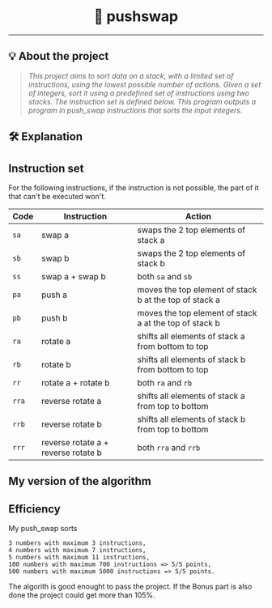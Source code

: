 <h1 align="center">
	🔗 pushswap
</h1>

---

## 💡 About the project

> _This project aims to sort data on a stack, with a limited set of instructions, using the lowest possible number of actions._
> _Given a set of integers, sort it using a predefined set of instructions using two stacks. The instruction set is defined below. This program outputs a program in push_swap instructions that sorts the input integers._


## 🛠️ Explanation

## Instruction set

For the following instructions, if the instruction is not possible, the part of
it that can't be executed won't.

| Code  | Instruction                         | Action                                                 |
| ----- | ----------------------------------- | ------------------------------------------------------ |
| `sa`  | swap a                              | swaps the 2 top elements of stack a                    |
| `sb`  | swap b                              | swaps the 2 top elements of stack b                    |
| `ss`  | swap a + swap b                     | both `sa` and `sb`                                     |
| `pa`  | push a                              | moves the top element of stack b at the top of stack a |
| `pb`  | push b                              | moves the top element of stack a at the top of stack b |
| `ra`  | rotate a                            | shifts all elements of stack a from bottom to top      |
| `rb`  | rotate b                            | shifts all elements of stack b from bottom to top      |
| `rr`  | rotate a + rotate b                 | both `ra` and `rb`                                     |
| `rra` | reverse rotate a                    | shifts all elements of stack a from top to bottom      |
| `rrb` | reverse rotate b                    | shifts all elements of stack b from top to bottom      |
| `rrr` | reverse rotate a + reverse rotate b | both `rra` and `rrb`                                   |

## My version of the algorithm

## Efficiency

My push_swap sorts

    3 numbers with maximum 3 instructions,
    4 numbers with maximum 7 instructions,
    5 numbers with maximum 11 instructions,
    100 numbers with maximum 700 instructions => 5/5 points,
    500 numbers with maximum 5000 instructions => 5/5 points.

The algorith is good enought to pass the project. If the Bonus part is also done the project could get more than 105%.

